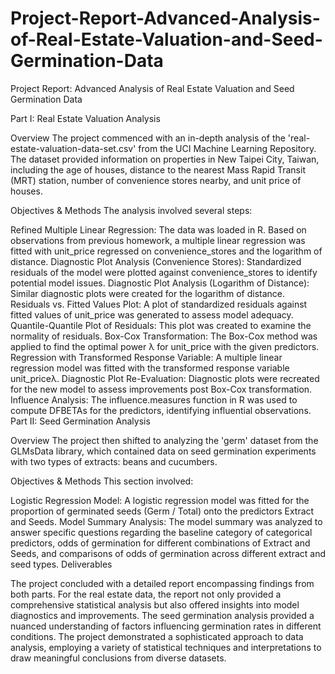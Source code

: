 # Project-Report-Advanced-Analysis-of-Real-Estate-Valuation-and-Seed-Germination-Data
Project Report: Advanced Analysis of Real Estate Valuation and Seed Germination Data

Part I: Real Estate Valuation Analysis

Overview
The project commenced with an in-depth analysis of the 'real-estate-valuation-data-set.csv' from the UCI Machine Learning Repository. The dataset provided information on properties in New Taipei City, Taiwan, including the age of houses, distance to the nearest Mass Rapid Transit (MRT) station, number of convenience stores nearby, and unit price of houses.

Objectives & Methods
The analysis involved several steps:

Refined Multiple Linear Regression: The data was loaded in R. Based on observations from previous homework, a multiple linear regression was fitted with unit_price regressed on convenience_stores and the logarithm of distance.
Diagnostic Plot Analysis (Convenience Stores): Standardized residuals of the model were plotted against convenience_stores to identify potential model issues.
Diagnostic Plot Analysis (Logarithm of Distance): Similar diagnostic plots were created for the logarithm of distance.
Residuals vs. Fitted Values Plot: A plot of standardized residuals against fitted values of unit_price was generated to assess model adequacy.
Quantile-Quantile Plot of Residuals: This plot was created to examine the normality of residuals.
Box-Cox Transformation: The Box-Cox method was applied to find the optimal power λ for unit_price with the given predictors.
Regression with Transformed Response Variable: A multiple linear regression model was fitted with the transformed response variable unit_priceλ.
Diagnostic Plot Re-Evaluation: Diagnostic plots were recreated for the new model to assess improvements post Box-Cox transformation.
Influence Analysis: The influence.measures function in R was used to compute DFBETAs for the predictors, identifying influential observations.
Part II: Seed Germination Analysis

Overview
The project then shifted to analyzing the 'germ' dataset from the GLMsData library, which contained data on seed germination experiments with two types of extracts: beans and cucumbers.

Objectives & Methods
This section involved:

Logistic Regression Model: A logistic regression model was fitted for the proportion of germinated seeds (Germ / Total) onto the predictors Extract and Seeds.
Model Summary Analysis: The model summary was analyzed to answer specific questions regarding the baseline category of categorical predictors, odds of germination for different combinations of Extract and Seeds, and comparisons of odds of germination across different extract and seed types.
Deliverables

The project concluded with a detailed report encompassing findings from both parts. For the real estate data, the report not only provided a comprehensive statistical analysis but also offered insights into model diagnostics and improvements. The seed germination analysis provided a nuanced understanding of factors influencing germination rates in different conditions. The project demonstrated a sophisticated approach to data analysis, employing a variety of statistical techniques and interpretations to draw meaningful conclusions from diverse datasets.
